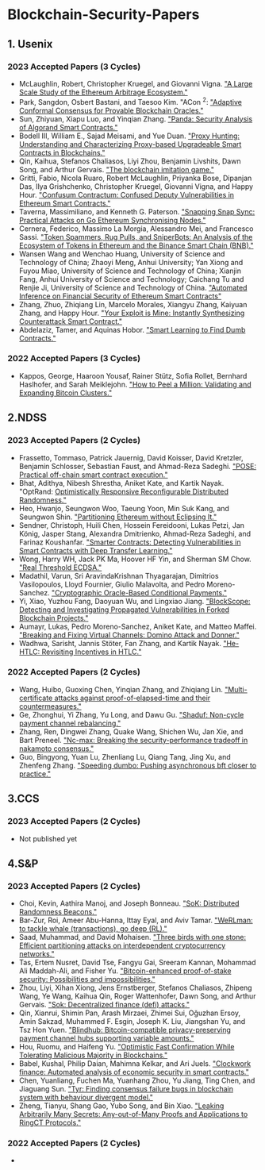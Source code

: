 # Blockchain-Security-Papers


## 1. Usenix
### 2023 Accepted Papers (3 Cycles)
* McLaughlin, Robert, Christopher Kruegel, and Giovanni Vigna. ["A Large Scale Study of the Ethereum Arbitrage Ecosystem."](https://www.usenix.org/conference/usenixsecurity23/presentation/mclaughlin) 
* Park, Sangdon, Osbert Bastani, and Taesoo Kim. "ACon $^ 2$: ["Adaptive Conformal Consensus for Provable Blockchain Oracles."](https://www.usenix.org/conference/usenixsecurity23/presentation/park)
* Sun, Zhiyuan, Xiapu Luo, and Yinqian Zhang. ["Panda: Security Analysis of Algorand Smart Contracts."](https://www.usenix.org/conference/usenixsecurity23/presentation/sun)
* Bodell III, William E., Sajad Meisami, and Yue Duan. ["Proxy Hunting: Understanding and Characterizing Proxy-based Upgradeable Smart Contracts in Blockchains."](https://www.usenix.org/conference/usenixsecurity23/presentation/bodell)
* Qin, Kaihua, Stefanos Chaliasos, Liyi Zhou, Benjamin Livshits, Dawn Song, and Arthur Gervais. ["The blockchain imitation game."](https://www.usenix.org/conference/usenixsecurity23/presentation/qin)
* Gritti, Fabio, Nicola Ruaro, Robert McLaughlin, Priyanka Bose, Dipanjan Das, Ilya Grishchenko, Christopher Kruegel, Giovanni Vigna, and Happy Hour. ["Confusum Contractum: Confused Deputy Vulnerabilities in Ethereum Smart Contracts."](https://www.usenix.org/conference/usenixsecurity23/presentation/gritti)
* Taverna, Massimiliano, and Kenneth G. Paterson. ["Snapping Snap Sync: Practical Attacks on Go Ethereum Synchronising Nodes."](https://www.usenix.org/conference/usenixsecurity23/presentation/taverna)
* Cernera, Federico, Massimo La Morgia, Alessandro Mei, and Francesco Sassi. ["Token Spammers, Rug Pulls, and SniperBots: An Analysis of the Ecosystem of Tokens in Ethereum and the Binance Smart Chain (BNB)."](https://www.usenix.org/conference/usenixsecurity23/presentation/cernera)
* Wansen Wang and Wenchao Huang, University of Science and Technology of China; Zhaoyi Meng, Anhui University; Yan Xiong and Fuyou Miao, University of Science and Technology of China; Xianjin Fang, Anhui University of Science and Technology; Caichang Tu and Renjie Ji, University of Science and Technology of China. ["Automated Inference on Financial Security of Ethereum Smart Contracts"](https://www.usenix.org/conference/usenixsecurity23/presentation/wang-wansen)
* Zhang, Zhuo, Zhiqiang Lin, Marcelo Morales, Xiangyu Zhang, Kaiyuan Zhang, and Happy Hour. ["Your Exploit is Mine: Instantly Synthesizing Counterattack Smart Contract."](https://www.usenix.org/conference/usenixsecurity23/presentation/zhang-zhuo-exploit)
* Abdelaziz, Tamer, and Aquinas Hobor. ["Smart Learning to Find Dumb Contracts."](https://www.usenix.org/conference/usenixsecurity23/presentation/abdelaziz)

### 2022 Accepted Papers (3 Cycles)
* Kappos, George, Haaroon Yousaf, Rainer Stütz, Sofia Rollet, Bernhard Haslhofer, and Sarah Meiklejohn. ["How to Peel a Million: Validating and Expanding Bitcoin Clusters."](https://www.usenix.org/system/files/sec22-kappos.pdf)



## 2.NDSS
### 2023 Accepted Papers (2 Cycles)
* Frassetto, Tommaso, Patrick Jauernig, David Koisser, David Kretzler, Benjamin Schlosser, Sebastian Faust, and Ahmad-Reza Sadeghi. ["POSE: Practical off-chain smart contract execution."](https://www.ndss-symposium.org/ndss-paper/pose-practical-off-chain-smart-contract-execution/)
* Bhat, Adithya, Nibesh Shrestha, Aniket Kate, and Kartik Nayak. "OptRand: [Optimistically Responsive Reconfigurable Distributed Randomness."](https://www.ndss-symposium.org/ndss-paper/optrand-optimistically-responsive-reconfigurable-distributed-randomness/)
* Heo, Hwanjo, Seungwon Woo, Taeung Yoon, Min Suk Kang, and Seungwon Shin. ["Partitioning Ethereum without Eclipsing It."](https://www.ndss-symposium.org/ndss-paper/partitioning-ethereum-without-eclipsing-it/)
* Sendner, Christoph, Huili Chen, Hossein Fereidooni, Lukas Petzi, Jan König, Jasper Stang, Alexandra Dmitrienko, Ahmad-Reza Sadeghi, and Farinaz Koushanfar. ["Smarter Contracts: Detecting Vulnerabilities in Smart Contracts with Deep Transfer Learning."](https://www.ndss-symposium.org/ndss-paper/smarter-contracts-detecting-vulnerabilities-in-smart-contracts-with-deep-transfer-learning/)
* Wong, Harry WH, Jack PK Ma, Hoover HF Yin, and Sherman SM Chow. ["Real Threshold ECDSA."](https://www.ndss-symposium.org/ndss-paper/real-threshold-ecdsa/)
* Madathil, Varun, Sri AravindaKrishnan Thyagarajan, Dimitrios Vasilopoulos, Lloyd Fournier, Giulio Malavolta, and Pedro Moreno-Sanchez. ["Cryptographic Oracle-Based Conditional Payments."](https://www.ndss-symposium.org/ndss-paper/cryptographic-oracle-based-conditional-payments/)
* Yi, Xiao, Yuzhou Fang, Daoyuan Wu, and Lingxiao Jiang. ["BlockScope: Detecting and Investigating Propagated Vulnerabilities in Forked Blockchain Projects."](https://www.ndss-symposium.org/ndss-paper/blockscope-detecting-and-investigating-propagated-vulnerabilities-in-forked-blockchain-projects/)
* Aumayr, Lukas, Pedro Moreno-Sanchez, Aniket Kate, and Matteo Maffei. ["Breaking and Fixing Virtual Channels: Domino Attack and Donner."](https://www.ndss-symposium.org/ndss-paper/breaking-and-fixing-virtual-channels-domino-attack-and-donner/)
* Wadhwa, Sarisht, Jannis Stöter, Fan Zhang, and Kartik Nayak. ["He-HTLC: Revisiting Incentives in HTLC."](https://www.ndss-symposium.org/ndss-paper/he-htlc-revisiting-incentives-in-htlc/)

### 2022 Accepted Papers (2 Cycles)
* Wang, Huibo, Guoxing Chen, Yinqian Zhang, and Zhiqiang Lin. ["Multi-certificate attacks against proof-of-elapsed-time and their countermeasures."](https://scholar.google.com/scholar?hl=en&as_sdt=0%2C48&q=Multi-Certificate+Attacks+against+Proof-of-Elapsed-Time+and+Their+Countermeasures&btnG=)
* Ge, Zhonghui, Yi Zhang, Yu Long, and Dawu Gu. ["Shaduf: Non-cycle payment channel rebalancing."](https://www.ndss-symposium.org/ndss-paper/auto-draft-254/)
* Zhang, Ren, Dingwei Zhang, Quake Wang, Shichen Wu, Jan Xie, and Bart Preneel. ["Nc-max: Breaking the security-performance tradeoff in nakamoto consensus."](https://eprint.iacr.org/2020/1101.pdf)
* Guo, Bingyong, Yuan Lu, Zhenliang Lu, Qiang Tang, Jing Xu, and Zhenfeng Zhang. ["Speeding dumbo: Pushing asynchronous bft closer to practice."](https://www.ndss-symposium.org/ndss-paper/auto-draft-256/)

  

## 3.CCS
### 2023 Accepted Papers (2 Cycles)
* Not published yet



## 4.S&P
### 2023 Accepted Papers (2 Cycles)
* Choi, Kevin, Aathira Manoj, and Joseph Bonneau. ["SoK: Distributed Randomness Beacons."](https://eprint.iacr.org/2023/728.pdf)
* Bar-Zur, Roi, Ameer Abu-Hanna, Ittay Eyal, and Aviv Tamar. ["WeRLman: to tackle whale (transactions), go deep (RL)."]([https://dl.acm.org/doi/pdf/10.1145/3534056.3535005?casa_token=U9OJzmPigncAAAAA:tsOqc-_EPq60OfWC5s_qKqNHNIiaqDuYeCutQ9ZpBBqflK67wBjVaWxNJiEWy2Sc_TjO8xvuda60Sw](https://eprint.iacr.org/2022/175.pdf)https://eprint.iacr.org/2022/175.pdf)
* Saad, Muhammad, and David Mohaisen. ["Three birds with one stone: Efficient partitioning attacks on interdependent cryptocurrency networks."](https://ieeexplore.ieee.org/iel7/10179215/10179280/10179456.pdf?casa_token=baMgZI_2CksAAAAA:yRr9C8BmITLBtYlXeuRYzOUXuq0CiovEy9PVpzu59HLxFOGFXWOXHcCvVAh5dEQkK_SKybwa1w)
* Tas, Ertem Nusret, David Tse, Fangyu Gai, Sreeram Kannan, Mohammad Ali Maddah-Ali, and Fisher Yu. ["Bitcoin-enhanced proof-of-stake security: Possibilities and impossibilities."](https://ieeexplore.ieee.org/iel7/10179215/10179280/10179426.pdf?casa_token=fy6lN1ZYVEEAAAAA:CnDSEWEE3oOP1u8Ob7uy3atBiXjEJV4PIFko-bugkmm70NivMNPsvpdesZRde_-Q1Mf7TE8CmA)
* Zhou, Liyi, Xihan Xiong, Jens Ernstberger, Stefanos Chaliasos, Zhipeng Wang, Ye Wang, Kaihua Qin, Roger Wattenhofer, Dawn Song, and Arthur Gervais. ["Sok: Decentralized finance (defi) attacks."](https://ieeexplore.ieee.org/iel7/10179215/10179280/10179435.pdf?casa_token=lF7RR0Kcs6kAAAAA:MVH_7LwvjsYvDr5eI5nWM5t9_MeV50F-vPuIxDpaC_ykU_r_bcm6c0efcY2U4Ww_FVlxoGEiYQ)
* Qin, Xianrui, Shimin Pan, Arash Mirzaei, Zhimei Sui, Oğuzhan Ersoy, Amin Sakzad, Muhammed F. Esgin, Joseph K. Liu, Jiangshan Yu, and Tsz Hon Yuen. ["Blindhub: Bitcoin-compatible privacy-preserving payment channel hubs supporting variable amounts."](https://ieeexplore.ieee.org/iel7/10179215/10179280/10179427.pdf?casa_token=LMTK82KDAOgAAAAA:kTmO3Ku2Zv7D4C3VEaSdREjauTa7mqsM5Q9jZu10nCSacbN-yCzw_7L6qbOWmfVBi7IPcpGiwQ)
* Hou, Ruomu, and Haifeng Yu. ["Optimistic Fast Confirmation While Tolerating Malicious Majority in Blockchains."](https://dl.comp.nus.edu.sg/xmlui/bitstream/handle/1900.100/13756/TRA4-23.pdf?sequence=1&isAllowed=yhttps://dl.comp.nus.edu.sg/xmlui/bitstream/handle/1900.100/13756/TRA4-23.pdf?sequence=1&isAllowed=y)
* Babel, Kushal, Philip Daian, Mahimna Kelkar, and Ari Juels. ["Clockwork finance: Automated analysis of economic security in smart contracts."](https://ieeexplore.ieee.org/iel7/10179215/10179280/10179346.pdf?casa_token=BdVXhmDRfAcAAAAA:U05u7cJMXCv5XUKDlF5lAiSWoql3WRUI0gdUWYgF2amcS15S8nV9pAAgrcQ3T4unwuzoznLZNA)
* Chen, Yuanliang, Fuchen Ma, Yuanhang Zhou, Yu Jiang, Ting Chen, and Jiaguang Sun. ["Tyr: Finding consensus failure bugs in blockchain system with behaviour divergent model."](https://ieeexplore.ieee.org/document/10179386)
* Zheng, Tianyu, Shang Gao, Yubo Song, and Bin Xiao. ["Leaking Arbitrarily Many Secrets: Any-out-of-Many Proofs and Applications to RingCT Protocols."](https://ieeexplore.ieee.org/iel7/10179215/10179280/10179292.pdf?casa_token=q0D-X-5OpX4AAAAA:tY9iXECgwhdf7c_4p81mnBgwc0lNn_EavpP-ic9vggPIEuEtIWb6-NgCPdAjuN24V9VCf3IAUg)



### 2022 Accepted Papers (2 Cycles)
* 
